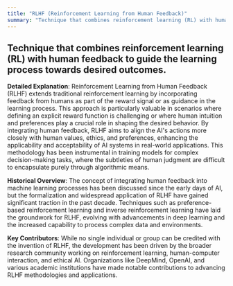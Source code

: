 ```yaml
---
title: "RLHF (Reinforcement Learning from Human Feedback)"
summary: "Technique that combines reinforcement learning (RL) with human feedback to guide the learning process towards desired outcomes."
---
```


## Technique that combines reinforcement learning (RL) with human feedback to guide the learning process towards desired outcomes.

**Detailed Explanation**: Reinforcement Learning from Human Feedback (RLHF) extends traditional reinforcement learning by incorporating feedback from humans as part of the reward signal or as guidance in the learning process. This approach is particularly valuable in scenarios where defining an explicit reward function is challenging or where human intuition and preferences play a crucial role in shaping the desired behavior. By integrating human feedback, RLHF aims to align the AI's actions more closely with human values, ethics, and preferences, enhancing the applicability and acceptability of AI systems in real-world applications. This methodology has been instrumental in training models for complex decision-making tasks, where the subtleties of human judgment are difficult to encapsulate purely through algorithmic means.

**Historical Overview**: The concept of integrating human feedback into machine learning processes has been discussed since the early days of AI, but the formalization and widespread application of RLHF have gained significant traction in the past decade. Techniques such as preference-based reinforcement learning and inverse reinforcement learning have laid the groundwork for RLHF, evolving with advancements in deep learning and the increased capability to process complex data and environments.

**Key Contributors**: While no single individual or group can be credited with the invention of RLHF, the development has been driven by the broader research community working on reinforcement learning, human-computer interaction, and ethical AI. Organizations like DeepMind, OpenAI, and various academic institutions have made notable contributions to advancing RLHF methodologies and applications.

